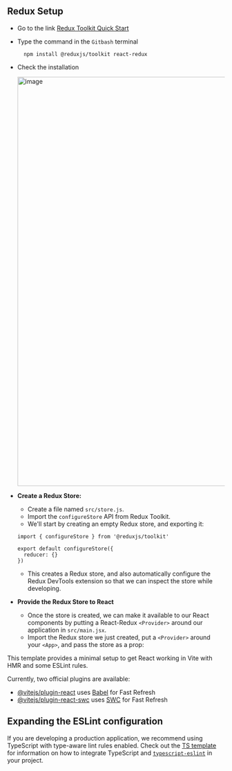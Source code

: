 ## Redux Setup
- Go to the link [Redux Toolkit Quick Start](https://redux.js.org/tutorials/quick-start)
- Type the command in the `Gitbash` terminal

  ```
    npm install @reduxjs/toolkit react-redux  
  ```
- Check the installation
  
  <img width="746" height="945" alt="image" src="https://github.com/user-attachments/assets/a5641f8d-0eb6-4796-abd3-d38ce5ea3d49" />

- **Create a Redux Store:**
    - Create a file named `src/store.js`.
    - Import the `configureStore` API from Redux Toolkit.
    - We'll start by creating an empty Redux store, and exporting it:
      
    ```
    import { configureStore } from '@reduxjs/toolkit'
  
    export default configureStore({
      reducer: {}
    })
    ```
    - This creates a Redux store, and also automatically configure the Redux DevTools extension so that we can inspect the store while developing.
  
- **Provide the Redux Store to React**
  - Once the store is created, we can make it available to our React components by putting a React-Redux `<Provider>` around our application in `src/main.jsx`.
  - Import the Redux store we just created, put a `<Provider>` around your `<App>`, and pass the store as a prop:
  



This template provides a minimal setup to get React working in Vite with HMR and some ESLint rules.

Currently, two official plugins are available:

- [@vitejs/plugin-react](https://github.com/vitejs/vite-plugin-react/blob/main/packages/plugin-react) uses [Babel](https://babeljs.io/) for Fast Refresh
- [@vitejs/plugin-react-swc](https://github.com/vitejs/vite-plugin-react/blob/main/packages/plugin-react-swc) uses [SWC](https://swc.rs/) for Fast Refresh

## Expanding the ESLint configuration

If you are developing a production application, we recommend using TypeScript with type-aware lint rules enabled. Check out the [TS template](https://github.com/vitejs/vite/tree/main/packages/create-vite/template-react-ts) for information on how to integrate TypeScript and [`typescript-eslint`](https://typescript-eslint.io) in your project.
